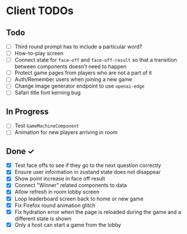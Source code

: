# Client TODOs

## Todo

- [ ] Third round prompt has to include a particular word?
- [ ] How-to-play screen
- [ ] Connect state for `face-off` and `face-off-result` so that a transition between components doesn't need to happen
- [ ] Protect game pages from players who are not a part of it
- [ ] Auth/Remember users when joining a new game
- [ ] Change image generator endpoint to use `openai-edge`
- [ ] Safari title font kerning bug

## In Progress

- [ ] Test `GameMachineComponent`
- [ ] Animation for new players arriving in room

## Done ✓

- [x] Test face offs to see if they go to the next question correctly
- [x] Ensure user information in zustand state does not disappear
- [x] Show point increase in face off result
- [x] Connect "Winner" related components to data
- [x] Allow refresh in room lobby screen
- [x] Loop leaderboard screen back to home or new game
- [x] Fix Firefox round animation glitch
- [x] Fix hydration error when the page is reloaded during the game and a different state is shown
- [x] Only a host can start a game from the lobby
